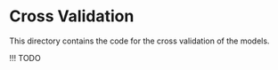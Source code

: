 # Cross Validation
This directory contains the code for the cross validation of the models. 

!!! TODO

